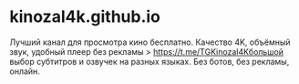 # kinozal4k.github.io
Лучший канал для просмотра кино бесплатно. Качество 4K, объёмный звук, удобный плеер без рекламы > https://t.me/TGKinozal4Kбольшой выбор субтитров и озвучек на разных языках. Без ботов, без рекламы, онлайн.  
